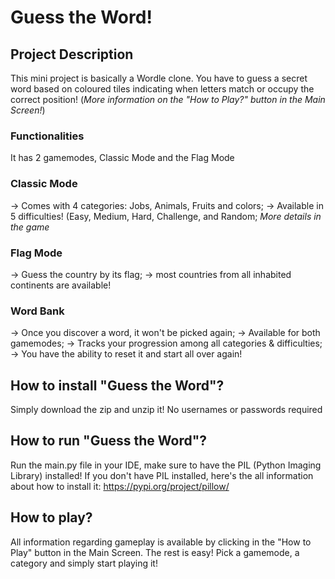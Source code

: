 # Guess the Word!

## Project Description
This mini project is basically a Wordle clone. You have to guess a secret word based on coloured tiles indicating when letters match or occupy the correct position! (_More information on the "How to Play?" button in the Main Screen!_)

### Functionalities

It has 2 gamemodes, Classic Mode and the Flag Mode
### Classic Mode
-> Comes with 4 categories: Jobs, Animals, Fruits and colors;
-> Available in 5 difficulties! (Easy, Medium, Hard, Challenge, and Random; _More details in the game_

### Flag Mode
-> Guess the country by its flag;
-> most countries from all inhabited continents are available! 

### Word Bank
-> Once you discover a word, it won't be picked again;
-> Available for both gamemodes;
-> Tracks your progression among all categories & difficulties;
-> You have the ability to reset it and start all over again!

## How to install "Guess the Word"?
Simply download the zip and unzip it! No usernames or passwords required

## How to run "Guess the Word"?
Run the main.py file in your IDE, make sure to have the PIL (Python Imaging Library) installed! 
If you don't have PIL installed, here's the all information about how to install it: https://pypi.org/project/pillow/

## How to play?
All information regarding gameplay is available by clicking in the "How to Play" button in the Main Screen. The rest is easy! Pick a gamemode, a category and simply start playing it!

